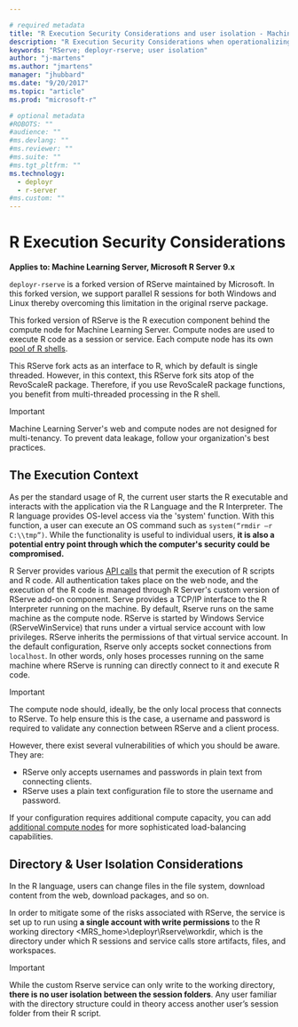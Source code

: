 ```yaml
---

# required metadata
title: "R Execution Security Considerations and user isolation - Machine Learning Server | Microsoft Docs"
description: "R Execution Security Considerations when operationalizing analytics with Machine Learning Server"
keywords: "RServe; deployr-rserve; user isolation"
author: "j-martens"
ms.author: "jmartens"
manager: "jhubbard"
ms.date: "9/20/2017"
ms.topic: "article"
ms.prod: "microsoft-r"

# optional metadata
#ROBOTS: ""
#audience: ""
#ms.devlang: ""
#ms.reviewer: ""
#ms.suite: ""
#ms.tgt_pltfrm: ""
ms.technology:
  - deployr
  - r-server
#ms.custom: ""
---
```


# R Execution Security Considerations

**Applies to: Machine Learning Server, Microsoft R Server 9.x**

`deployr-rserve` is a forked version of RServe maintained by Microsoft. In this forked version, we support parallel R sessions for both Windows and Linux thereby overcoming this limitation in the original rserve package.

This forked version of RServe is the R execution component behind the compute node for Machine Learning Server. Compute nodes are used to execute R code as a session or service. Each compute node has its own [pool of R shells](configure-evaluate-capacity.md#pool).  

This RServe fork acts as an interface to R, which by default is single threaded. However, in this context, this RServe fork sits atop of the RevoScaleR package. Therefore, if you use RevoScaleR package functions, you benefit from multi-threaded processing in the R shell.

>[!IMPORTANT]
>Machine Learning Server's web and compute nodes are not designed for multi-tenancy. To prevent data leakage, follow your organization's best practices.

## The Execution Context

As per the standard usage of R, the current user starts the R executable and interacts with the application via the R Language and the R Interpreter. The R language provides OS-level access via the 'system' function. With this function, a user can execute an OS command such as `system(“rmdir –r C:\\tmp”)`. While the functionality is useful to individual users, **it is also a potential entry point through which the computer's security could be compromised.**

R Server provides various [API calls](concept-api.md) that permit the execution of R scripts and R code. All authentication takes place on the web node, and the execution of the R code is managed through R Server's custom version of RServe add-on component. Serve provides a TCP/IP interface to the R Interpreter running on the machine. By default, Rserve runs on the same machine as the compute node. RServe is started by Windows Service (RServeWinService) that runs under a virtual service account with low privileges. RServe inherits the permissions of that virtual service account. In the default configuration, Rserve only accepts socket connections from `localhost`. In other words, only hoses processes running on the same machine where RServe is running can directly connect to it and execute R code.

>[!Important]
>The compute node should, ideally, be the only local process that connects to RServe. To help ensure this is the case, a username and password is required to validate any connection between RServe and a client process.
>
>However, there exist several vulnerabilities of which you should be aware. They are:
>
>-   RServe only accepts usernames and passwords in plain text from connecting clients.
>-   RServe uses a plain text configuration file to store the username and password.

If your configuration requires additional compute capacity, you can add [additional compute nodes](../install/operationalize-r-server-enterprise-config.md#add-compute-nodes) for more sophisticated load-balancing capabilities.

<a name="isolation"></a>

## Directory & User Isolation Considerations

In the R language, users can change files in the file system, download content from the web, download packages, and so on.

In order to mitigate some of the risks associated with RServe, the service is set up to run using **a single account with write permissions** to the R working directory <MRS_home>\deployr\Rserve\workdir, which is the directory under which R sessions and service calls store artifacts, files, and workspaces.

>[!Important]
>While the custom Rserve service can only write to the working directory, **there is no user isolation between the session folders**. Any user familiar with the directory structure could in theory access another user’s session folder from their R script.
